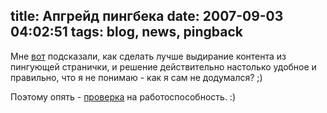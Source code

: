 title: Апгрейд пингбека
date: 2007-09-03 04:02:51
tags: blog, news, pingback
----


Мне [вот][1] подсказали, как сделать лучше выдирание контента из пингующей странички, и решение действительно настолько удобное и правильно, что я не понимаю - как я сам не додумался? ;)

Поэтому опять - [проверка][2] на работоспособность. :)

[1]: http://softwaremaniacs.org/forum/viewtopic.php?pid=4012#p4012 "Клёвый форум :)"
[2]: http://piranha.org.ua/blog/2007/8/24/pingback-server/ "Блог тоже ничего :Р"
